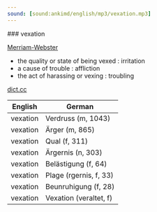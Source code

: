 ```yaml
---
sound: [sound:ankimd/english/mp3/vexation.mp3]
---
```


\### vexation

[Merriam-Webster](https://www.merriam-webster.com/dictionary/vexation)

- the quality or state of being vexed : irritation
- a cause of trouble : affliction
- the act of harassing or vexing : troubling

[dict.cc](https://www.dict.cc/vexation)

| English        | German       |
| -------------- | ------------ |
| vexation | Verdruss (m, 1043) |
| vexation | Ärger (m, 865) |
| vexation | Qual (f, 311) |
| vexation | Ärgernis (n, 303) |
| vexation | Belästigung (f, 64) |
| vexation | Plage (rgernis, f, 33) |
| vexation | Beunruhigung (f, 28) |
| vexation | Vexation (veraltet, f) |
